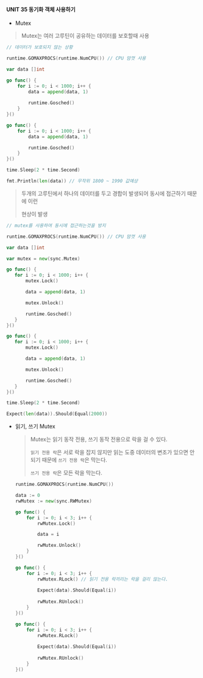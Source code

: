 #### UNIT 35  동기화 객체 사용하기



-  Mutex

  > Mutex는 여러 고루틴이 공유하는 데이터를 보호할때 사용

  ```go
  // 데이터가 보호되지 않는 상황
  
  runtime.GOMAXPROCS(runtime.NumCPU()) // CPU 맘껏 사용
  
  var data []int
  
  go func() {
      for i := 0; i < 1000; i++ {
          data = append(data, 1)
          
          runtime.Gosched()
      }
  }()
  
  go func() {
      for i := 0; i < 1000; i++ {
          data = append(data, 1)
  
          runtime.Gosched()
      }
  }()
  
  time.Sleep(2 * time.Second)
  
  fmt.Println(len(data)) // 무작위 1800 ~ 1990 값예상
  ```

  

  > 두개의 고루틴에서 하나의 데이터를 두고 경합이 발생되어 동시에 접근하기 때문에 이런
  >
  > 현상이 발생

   ```go
  // mutex를 사용하여 동시에 접근하는것을 방지
  
  runtime.GOMAXPROCS(runtime.NumCPU()) // CPU 맘껏 사용
  
  var data []int
  
  var mutex = new(sync.Mutex)
  
  go func() {
      for i := 0; i < 1000; i++ {
          mutex.Lock()
  
          data = append(data, 1)
  
          mutex.Unlock()
  
          runtime.Gosched()
      }
  }()
  
  go func() {
      for i := 0; i < 1000; i++ {
          mutex.Lock()
  
          data = append(data, 1)
  
          mutex.Unlock()
  
          runtime.Gosched()
      }
  }()
  
  time.Sleep(2 * time.Second)
  
  Expect(len(data)).Should(Equal(2000))
   ```

  



- 읽기, 쓰기 Mutex

  > Mutex는 읽기 동작 전용, 쓰기 동작 전용으로 락을 걸 수 있다.
  >
  > `읽기 전용 락`은 서로 락을 잡지 않지만 읽는 도중 데이터의 변조가 있으면 안되기 때문에
  > `쓰기 전용 락`은 막는다.
  >
  > `쓰기 전용 락`은 모든 락을 막는다.

  ```go
  runtime.GOMAXPROCS(runtime.NumCPU())
  
  data := 0
  rwMutex := new(sync.RWMutex)
  
  go func() {
      for i := 0; i < 3; i++ {
          rwMutex.Lock()
  
          data = i
  
          rwMutex.Unlock()
      }
  }()
  
  go func() {
      for i := 0; i < 3; i++ {
          rwMutex.RLock() // 읽기 전용 락끼리는 락을 걸리 않는다.
          
          Expect(data).Should(Equal(i))
          
          rwMutex.RUnlock()
      }
  }()
  
  go func() {
      for i := 0; i < 3; i++ {
          rwMutex.RLock()
          
          Expect(data).Should(Equal(i))
          
          rwMutex.RUnlock()
      }
  }()
  ```

  
